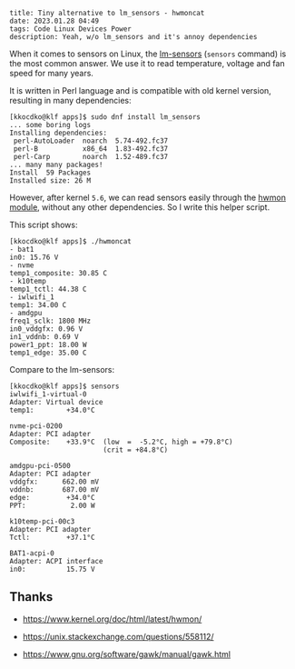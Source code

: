 ```
title: Tiny alternative to lm_sensors - hwmoncat
date: 2023.01.28 04:49
tags: Code Linux Devices Power
description: Yeah, w/o lm_sensors and it's annoy dependencies 
```

When it comes to sensors on Linux, the [lm-sensors](https://github.com/lm-sensors/lm-sensors) (`sensors` command) is the most common answer. We use it to read temperature, voltage and fan speed for many years.

It is written in Perl language and is compatible with old kernel version, resulting in many dependencies:

```
[kkocdko@klf apps]$ sudo dnf install lm_sensors
... some boring logs
Installing dependencies:
 perl-AutoLoader  noarch  5.74-492.fc37
 perl-B           x86_64  1.83-492.fc37
 perl-Carp        noarch  1.52-489.fc37
... many many packages!
Install  59 Packages
Installed size: 26 M
```

However, after kernel `5.6`, we can read sensors easily through the [hwmon module](https://www.kernel.org/doc/html/latest/hwmon/), without any other dependencies. So I write this helper script.

This script shows:

```
[kkocdko@klf apps]$ ./hwmoncat
- bat1
in0: 15.76 V
- nvme
temp1_composite: 30.85 C
- k10temp
temp1_tctl: 44.38 C
- iwlwifi_1
temp1: 34.00 C
- amdgpu
freq1_sclk: 1800 MHz
in0_vddgfx: 0.96 V
in1_vddnb: 0.69 V
power1_ppt: 18.00 W
temp1_edge: 35.00 C
```

Compare to the lm-sensors:

```
[kkocdko@klf apps]$ sensors
iwlwifi_1-virtual-0
Adapter: Virtual device
temp1:        +34.0°C

nvme-pci-0200
Adapter: PCI adapter
Composite:    +33.9°C  (low  =  -5.2°C, high = +79.8°C)
                       (crit = +84.8°C)

amdgpu-pci-0500
Adapter: PCI adapter
vddgfx:      662.00 mV
vddnb:       687.00 mV
edge:         +34.0°C
PPT:           2.00 W

k10temp-pci-00c3
Adapter: PCI adapter
Tctl:         +37.1°C

BAT1-acpi-0
Adapter: ACPI interface
in0:          15.75 V
```

## Thanks

- <https://www.kernel.org/doc/html/latest/hwmon/>

- <https://unix.stackexchange.com/questions/558112/>

- <https://www.gnu.org/software/gawk/manual/gawk.html>
